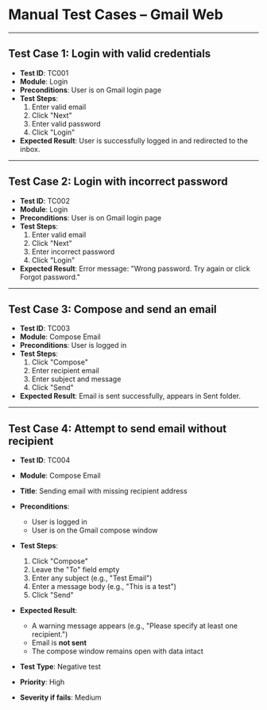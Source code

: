 # Manual Test Cases – Gmail Web

---

## Test Case 1: Login with valid credentials
- **Test ID**: TC001
- **Module**: Login
- **Preconditions**: User is on Gmail login page
- **Test Steps**:
  1. Enter valid email
  2. Click "Next"
  3. Enter valid password
  4. Click "Login"
- **Expected Result**: User is successfully logged in and redirected to the inbox.

---

## Test Case 2: Login with incorrect password
- **Test ID**: TC002
- **Module**: Login
- **Preconditions**: User is on Gmail login page
- **Test Steps**:
  1. Enter valid email
  2. Click "Next"
  3. Enter incorrect password
  4. Click "Login"
- **Expected Result**: Error message: "Wrong password. Try again or click Forgot password."

---

## Test Case 3: Compose and send an email
- **Test ID**: TC003
- **Module**: Compose Email
- **Preconditions**: User is logged in
- **Test Steps**:
  1. Click "Compose"
  2. Enter recipient email
  3. Enter subject and message
  4. Click "Send"
- **Expected Result**: Email is sent successfully, appears in Sent folder.

---

## Test Case 4: Attempt to send email without recipient

- **Test ID**: TC004  
- **Module**: Compose Email  
- **Title**: Sending email with missing recipient address  
- **Preconditions**:
  - User is logged in
  - User is on the Gmail compose window

- **Test Steps**:
  1. Click "Compose"
  2. Leave the "To" field empty
  3. Enter any subject (e.g., "Test Email")
  4. Enter a message body (e.g., "This is a test")
  5. Click "Send"

- **Expected Result**:
  - A warning message appears (e.g., "Please specify at least one recipient.")
  - Email is **not sent**
  - The compose window remains open with data intact

- **Test Type**: Negative test  
- **Priority**: High  
- **Severity if fails**: Medium

